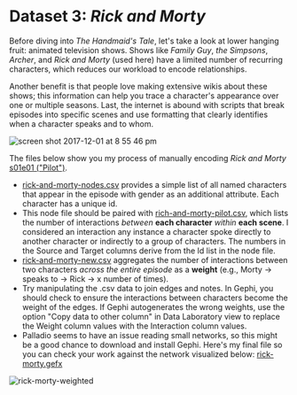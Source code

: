 <h1>Dataset 3: <i>Rick and Morty</i></h1>

Before diving into <i>The Handmaid's Tale</i>, let's take a look at lower hanging fruit: animated television shows. Shows like <i>Family Guy</i>, <i>the Simpsons</i>, <i>Archer</i>, and <i>Rick and Morty</i> (used here) have a limited number of recurring characters, which reduces our workload to encode relationships. 

Another benefit is that people love making extensive wikis about these shows; this information can help you trace a character's appearance over one or multiple seasons. Last, the internet is abound with scripts that break episodes into specific scenes and use formatting that clearly identifies when a character speaks and to whom.

![screen shot 2017-12-01 at 8 55 46 pm](https://user-images.githubusercontent.com/24833217/33511930-20633750-d6da-11e7-82d8-cbc051013c11.png)

The files below show you my process of manually encoding <i>Rick and Morty</i> [s01e01 ("Pilot")](http://dai.ly/x2syy9m).

* [rick-and-morty-nodes.csv](https://github.com/jardno/networks/blob/master/rick-and-morty-pilot-nodes.csv) provides a simple list of all named characters that appear in the episode with gender as an additional attribute. Each character has a unique id. 
* This node file should be paired with [rich-and-morty-pilot.csv](https://github.com/jardno/networks/blob/master/rick-and-morty-pilot.csv), which lists the number of interactions <i>between</i> <b>each character</b> <i>within</i> <b>each scene</b>. I considered an interaction any instance a character spoke directly to another character or indirectly to a group of characters. The numbers in the Source and Target columns derive from the Id list in the node file.
* [rick-and-morty-new.csv](https://github.com/jardno/networks/blob/master/rick-and-morty-pilot-new.csv) aggregates the number of interactions between two characters <i>across the entire episode</i> as a <b>weight</b> (e.g., Morty -> speaks to -> Rick -> x number of times).
* Try manipulating the .csv data to join edges and notes. In Gephi, you should check to ensure the interactions between characters become the weight of the edges. If Gephi autogenerates the wrong weights, use the option "Copy data to other column" in Data Laboratory view to replace the Weight column values with the Interaction column values.
* Palladio seems to have an issue reading small networks, so this might be a good chance to download and install Gephi. Here's my final file so you can check your work against the network visualized below: [rick-morty.gefx](jardno/networks/rick-morty.gexf)

![rick-morty-weighted](https://user-images.githubusercontent.com/24833217/33511875-16d2d2dc-d6d9-11e7-9af5-3095ca078bbb.png)
